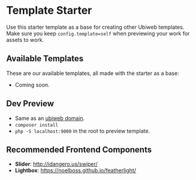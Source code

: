 # Template Starter
Use this starter template as a base for creating other Ubiweb templates. Make sure you keep `config.template=self` when previewing your work for assets to work.

## Available Templates
These are our available templates, all made with the starter as a base:

- Coming soon.

## Dev Preview
- Same as an [ubiweb domain](https://github.com/ubiweb-media/ubiweb-domain).
- `composer install`
- `php -S localhost:9000` in the root to preview template.

## Recommended Frontend Components
- **Slider**: http://idangero.us/swiper/
- **Lightbox**: https://noelboss.github.io/featherlight/
